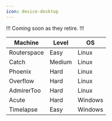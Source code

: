 ```yaml
---
icon: device-desktop
---
```

!!!
Coming soon as they retire.
!!!

<script src="https://www.hackthebox.eu/badge/78913">
</script>  


| Machine | Level | OS |
| --- | --- | --- |
| Routerspace | Easy | Linux |
| Catch | Medium | Linux |
| Phoenix | Hard | Linux |
| Overflow | Hard | Linux |
| AdmirerToo | Hard | Linux |
| Acute | Hard | Windows |
| Timelapse | Easy | Windows |
